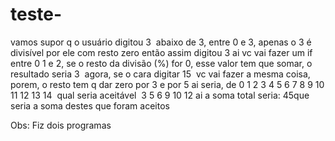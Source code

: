 # teste-
vamos supor q o usuário digitou 3 
 abaixo de 3, entre 0 e 3, apenas o 3 é divisível por ele com resto zero
então assim
digitou 3
ai vc vai fazer um if
entre 0 1 e 2, se o resto da divisão (%) for 0, esse valor tem que somar, o resultado seria 3
 agora, se o cara digitar 15
 vc vai fazer a mesma coisa, porem, o resto tem q dar zero por 3 e por 5
ai seria, de 0 1 2 3 4 5 6 7 8 9 10 11 12 13 14
 qual seria aceitável
 3 5 6 9 10 12
ai a soma total seria: 45que seria a soma destes que foram aceitos


Obs: Fiz dois programas 
